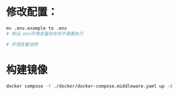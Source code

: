 
# 修改配置：

```sh
mv .env.example to .env
# 假设.env环境变量存在则不需要执行

# 环境变量说明
```


# 构建镜像

```sh
docker compose -f ./docker/docker-compose.middleware.yaml up -d
```
